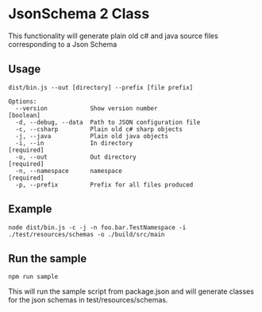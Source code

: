 #  JsonSchema 2 Class

This functionality will generate plain old c# and java source files corresponding to a Json Schema


## Usage

```
dist/bin.js --out [directory] --prefix [file prefix]

Options:
  --version            Show version number                             [boolean]
  -d, --debug, --data  Path to JSON configuration file
  -c, --csharp         Plain old c# sharp objects
  -j, --java           Plain old java objects
  -i, --in             In directory                                   [required]
  -o, --out            Out directory                                  [required]
  -n, --namespace      namespace                                      [required]
  -p, --prefix         Prefix for all files produced
```

## Example
```
node dist/bin.js -c -j -n foo.bar.TestNamespace -i ./test/resources/schemas -o ./build/src/main
```

## Run the sample

```
npm run sample
```
This will run the sample script from package.json and will generate classes for the json schemas in test/resources/schemas.
